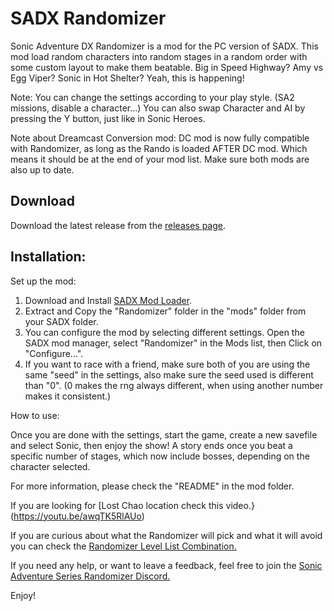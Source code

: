 # SADX Randomizer 

Sonic Adventure DX Randomizer is a mod for the PC version of SADX. This mod load random characters into random stages in a random order with some custom layout to make them beatable.
Big in Speed Highway? Amy vs Egg Viper? Sonic in Hot Shelter? Yeah, this is happening!

Note: You can change the settings according to your play style. (SA2 missions, disable a character...) You can also swap Character and AI by pressing the Y button, just like in Sonic Heroes.

Note about Dreamcast Conversion mod: DC mod is now fully compatible with Randomizer, as long as the Rando is loaded AFTER DC mod. Which means it should be at the end of your mod list. Make sure both mods are also up to date.

Download
--------

Download the latest release from the [releases page](https://github.com/Sora-yx/SADX-Randomizer/releases).

Installation:
--------

Set up the mod:

1) Download and Install [SADX Mod Loader](https://dcmods.unreliable.network/owncloud/data/PiKeyAr/files/Setup/sadx_setup.exe).
2) Extract and Copy the "Randomizer" folder in the "mods" folder from your SADX folder.
3) You can configure the mod by selecting different settings. Open the SADX mod manager, select "Randomizer" in the Mods list, then Click on "Configure...".
4) If you want to race with a friend, make sure both of you are using the same "seed" in the settings, also make sure the seed used is different than "0". (0 makes the rng always different, when using another number makes it consistent.)


How to use:

Once you are done with the settings, start the game, create a new savefile and select Sonic, then enjoy the show!
A story ends once you beat a specific number of stages, which now include bosses, depending on the character selected.

For more information, please check the "README" in the mod folder.

If you are looking for [Lost Chao location check this video.}(https://youtu.be/awqTK5RlAUo)

If you are curious about what the Randomizer will pick and what it will avoid you can check the [Randomizer Level List Combination.](https://docs.google.com/spreadsheets/d/1Kmx2LL4-RIGHBDKIM6By_ExNAR9Tn_NYXNNPXF7vnH0/edit?usp=sharing)

If you need any help, or want to leave a feedback, feel free to join the [Sonic Adventure Series Randomizer Discord.](https://discord.gg/BBrEg5K)

Enjoy!